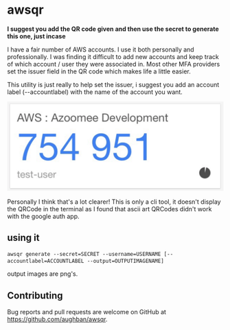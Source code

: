 # awsqr

__I suggest you add the QR code given and then use the secret to generate this one, just incase__

I have a fair number of AWS accounts. I use it both personally and professionally. I was finding it difficult to add new accounts and keep track of which account / user they were associated in. Most other MFA providers set the issuer field in the QR code which makes life a little easier. 

This utility is just really to help set the issuer, i suggest you add an account label (--accountlabel) with the name of the account you want. 

![Image Showing The Issuer Field Set](/example.png)

Personally I think that's a lot clearer! This is only a cli tool, it doesn't display the QRCode in the terminal as I found that ascii art QRCodes didn't work with the google auth app. 

## using it

```
awsqr generate --secret=SECRET --username=USERNAME [--accountlabel=ACCOUNTLABEL --output=OUTPUTIMAGENAME]
```

output images are png's. 

## Contributing

Bug reports and pull requests are welcome on GitHub at https://github.com/aughban/awsqr.

